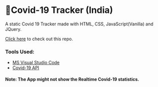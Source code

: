 # 🦠Covid-19 Tracker (India)
A static Covid 19 Tracker made with HTML, CSS, JavaScript(Vanilla) and JQuery.

[Click here](https://swatikp99.github.io/covid19-tracker-IN/) to check out this repo.

### Tools Used:
* [MS Visual Studio Code](https://code.visualstudio.com/)
* [Covid-19 API](https://blog.mmediagroup.fr/post/m-media-launches-covid-19-api/)

#### Note: The App might not show the Realtime Covid-19 statistics. 

